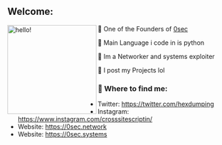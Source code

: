 ## Welcome:
<p>
  <img width="200" alt="hello!" align="left" src="https://media1.tenor.com/images/72c9b849aa10b222371ebb99a6b1896a/tenor.gif">
</p>


🍨 One of the Founders of [0sec](https://0sec.systems) 


🔧 Main Language i code in is python 

🔧 Im a Networker and systems exploiter

🔧 I post my Projects lol




### 💬 Where to find me:
- Twitter: https://twitter.com/hexdumping
- Instagram: https://www.instagram.com/crosssitescriptin/
- Website: https://0sec.network
- Website: https://0sec.systems
